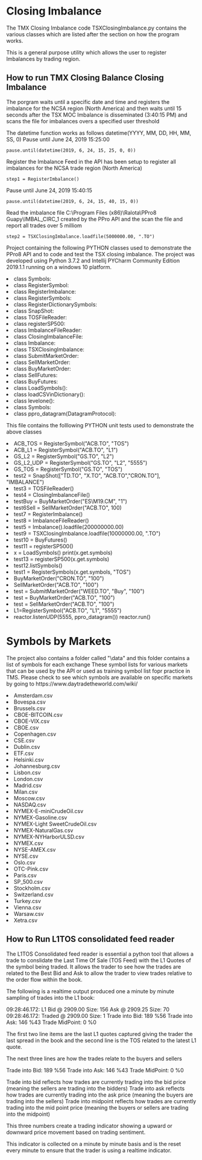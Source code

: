 <H1>Closing Imbalance</H1>
<p>
The TMX Closing Imbalance code TSXClosingImbalance.py contains the various classes which are listed after the section on how the program works.

This is a general purpose utility which allows the user to register Imbalances by trading region.
  

<H2>How to run TMX Closing Balance Closing Imbalance</H2>
<p>
  The porgram waits until a specific date and time and registers the imbalance for the NCSA region (North America) and then waits until 15 seconds after the TSX MOC Imbalance is disseminated (3:40:15 PM) and scans the file for imbalances overs a specified user threshold
  
  The datetime function works as follows datetime(YYYY, MM, DD, HH, MM, SS, 0)
  Pause until June 24, 2019 15:25:00
  
    pause.until(datetime(2019, 6, 24, 15, 25, 0, 0))
    
  Register the Imbalance Feed in the API has been setup to register all imbalances for the NCSA trade region (North America)
  
    step1 = RegisterImbalance()
    
  Pause until June 24, 2019 15:40:15
  
    pause.until(datetime(2019, 6, 24, 15, 40, 15, 0))
    
  Read the imbalance file C:\Program Files (x86)\Ralota\PPro8 Guapy\IMBAL_CIRC_1 created by the PPro API and the scan the file and report all trades over 5 milliom
  
    step2 = TSXClosingImbalance.loadfile(5000000.00, ".TO")
</p>
</p>
<p>
  
  Project containing the following PYTHON classes used to demonstrate the PPro8 API and to code and test the TSX closing imbalance.
  The project was developed using Python 3.7.2 and Intellij PYCharm Community Edition 2019.1.1 running on a windows 10 platform.
</p>
<li>
  class Symbols:
</li>
<li>  
  class RegisterSymbol:
</li>
<li>  
  class RegisterImbalance:
</li>
<li>  
  class RegisterSymbols:
</li>
<li>  
  class RegisterDictionarySymbols:
</li>
<li>  
  class SnapShot:
</li>
<li>  
  class TOSFileReader:
</li>
<li>  
  class registerSP500:
</li>
<li>  
  class ImbalanceFileReader:
</li>
<li>  
  class ClosingImbalanceFile:
</li>
<li>  
  class Imbalance:
</li>
<li>  
  class TSXClosingImbalance:
</li>
<li>  
  class SubmitMarketOrder:
</li>
<li>  
  class SellMarketOrder:
</li>
<li>  
  class BuyMarketOrder:
</li>
<li>  
  class SellFutures:
</li>
<li>  
  class BuyFutures:
</li>
<li>  
  class LoadSymbols():
</li>
<li>  
  class loadCSVinDictionary():
</li>
<li>  
  class levelone():
</li>
<li>  
  class Symbols:
</li>
<li>  
  class ppro_datagram(DatagramProtocol):
</li>

<p>
  
  This file contains the folllowing PYTHON unit tests used to demonstrate the above classes
</p>

<li>  
  ACB_TOS = RegisterSymbol("ACB.TO", "TOS")
</li>
<li>  
  ACB_L1  = RegisterSymbol("ACB.TO", "L1")
</li>
<li>  
  GS_L2   = RegisterSymbol("GS.TO", "L2")
</li>
<li>  
  GS_L2_UDP = RegisterSymbol("GS.TO", "L2", "5555")
</li>
<li>  
  GS_TOS  = RegisterSymbol("GS.TO", "TOS")
</li>
<li>  
  test2 = SnapShot(["TD.TO", "X.TO", "ACB.TO","CRON.TO"], "IMBALANCE")
</li>
<li>  
  test3 = TOSFileReader()
</li>
<li>  
  test4 = ClosingImbalanceFile()
</li>
<li>  
  testBuy  = BuyMarketOrder("ES\M19.CM", "1")
</li>
<li>  
  test6Sell = SellMarketOrder("ACB.TO", 100)
</li>
<li>  
  test7 = RegisterImbalance()
</li>
<li>  
  test8 = ImbalanceFileReader()
</li>
<li>  
  test5 = Imbalance().loadfile(200000000.00)
</li>
<li>  
  test9 = TSXClosingImbalance.loadfile(10000000.00, ".TO")
</li>
<li>  
  test10 = BuyFutures()
</li>
<li>  
  test11 = registerSP500()
</li>
<li>  
  x = LoadSymbols()
  print(x.get.symbols)
</li>
<li>  
  test13 = registerSP500(x.get.symbols)
</li>
<li>  
  test12.listSymbols()
</li>
<li>  
  test1 = RegisterSymbols(x.get.symbols, "TOS")
</li>
<li>  
  BuyMarketOrder("CRON.TO", "100")
</li>
<li>  
  SellMarketOrder("ACB.TO", "100")
</li>
<li>  
  test = SubmitMarketOrder("WEED.TO", "Buy", "100")
</li>
<li>  
  test = BuyMarketOrder("ACB.TO", "100")
</li>
<li>  
  test = SellMarketOrder("ACB.TO", "100")
</li>
<li>  
  L1=RegisterSymbol("ACB.TO", "L1", "5555")
</li>
<li>  
  reactor.listenUDP(5555, ppro_datagram())
  reactor.run()
</li>

<p>
<H1>Symbols by Markets</H1>  
The project also contains a folder called "\data" and this folder contains a list of symbols for each exchange 
These symbol lists for various markets that can be used by the API or used as training symbol list fopr practice in TMS. 
Please check to see which symbols are available on specific markets by going to https://www.daytradetheworld.com/wiki/

</p>
  <li>Amsterdam.csv 
  <li>Bovespa.csv
  <li>Brussels.csv
  <li>CBOE-BITCOIN.csv
  <li>CBOE-VIX.csv
  <li>CBOE.csv
  <li>Copenhagen.csv
  <li>CSE.csv
  <li>Dublin.csv
  <li>ETF.csv
  <li>Helsinki.csv
  <li>Johannesburg.csv
  <li>Lisbon.csv
  <li>London.csv
  <li>Madrid.csv
  <li>Milan.csv
  <li>Moscow.csv
  <li>NASDAQ.csv
  <li>NYMEX-E-miniCrudeOil.csv
  <li>NYMEX-Gasoline.csv
  <li>NYMEX-Light SweetCrudeOil.csv
  <li>NYMEX-NaturalGas.csv
  <li>NYMEX-NYHarborULSD.csv
  <li>NYMEX.csv
  <li>NYSE-AMEX.csv
  <li>NYSE.csv
  <li>Oslo.csv
  <li>OTC-Pink.csv
  <li>Paris.csv
  <li>SP_500.csv
  <li>Stockholm.csv
  <li>Switzerland.csv
  <li>Turkey.csv
  <li>Vienna.csv
  <li>Warsaw.csv
  <li>Xetra.csv

<H2>How to Run L1TOS consolidated feed reader</H2>
<p>
The L1TOS Consolidated feed reader is essential a python tool that allows a trade to conslidate the Last Time Of Sale (TOS Feed) with the L1 Quotes of the 
symbol being traded. It allows the trader to see how the trades are related to the Best Bid and Ask to allow the trader to view trades relative to the 
order flow within the book.

The following is a realtime output produced one a minute by minute sampling of trades into the L1 book:

09:28:46.172: L1 Bid @ 2909.00	Size: 156	Ask @ 2909.25	Size: 70
09:28:46.172: Traded @ 2909.00 Size: 1
Trade into Bid:	     189	%56
Trade into Ask:	     146	%43
Trade MidPoint:	       0	%0

The first two line items are the last L1 quotes captured giving the trader the last spread in the book and the second line
is the TOS related to the latest L1 quote.

The next three lines are how the trades relate to the buyers and sellers

Trade into Bid:	     189	%56
Trade into Ask:	     146	%43
Trade MidPoint:	       0	%0

Trade into bid reflects how trades are currently trading into the bid price (meaning the sellers are trading into the bidders)
Trade into ask reflects how trades are currently trading into the ask price (meaning the buyers are trading into the sellers)
Trade into midpoint reflects how trades are currently trading into the mid point price (meaning the buyers or sellers are trading into the midpoint)

This three numbers create a trading indicator showing a upward or downward price movement based on trading sentiment.

This indicator is collected on a minute by minute basis and is the reset every minute to ensure that the trader is using a realtime indicator.

</p>